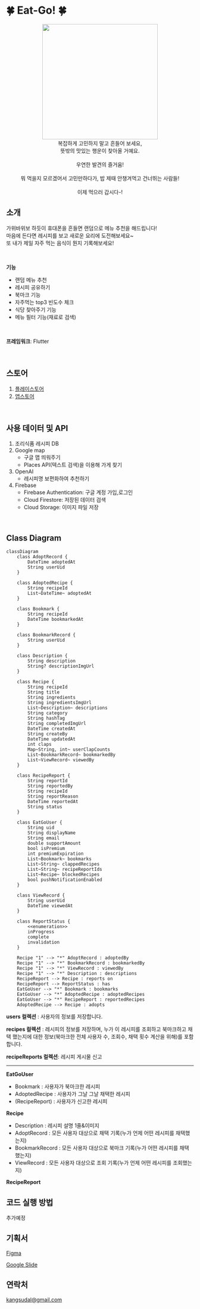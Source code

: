 # 🍀 Eat-Go! 🍀

<div align="center">
  <img src="https://github.com/user-attachments/assets/1c1619e5-00bc-47b1-91a7-7b75e6042cfa" width="310">
</div>

<div align="center">
  복잡하게 고민하지 말고 흔들어 보세요,<br>
  뜻밖의 맛있는 행운이 찾아올 거예요.<br>
  <br>
  우연한 발견의 즐거움!<br>
  <br>
  뭐 먹을지 모르겠어서 고민만하다가, 밥 제때 안챙겨먹고 건너뛰는 사람들!<br>
  <br>
  이제 먹으러 갑시다-!<br>
</div>

## 소개
가위바위보 하듯이 휴대폰을 흔들면 랜덤으로 메뉴 추천을 해드립니다!<br>
마음에 든다면 레시피를 보고 새로운 요리에 도전해보세요~<br>
또 내가 제일 자주 먹는 음식이 뭔지 기록해보세요!<br>

<br>

**기능**
  + 랜덤 메뉴 추천
  + 레시피 공유하기
  + 북마크 기능
  + 자주먹는 top3 빈도수 체크
  + 식당 찾아주기 기능
  + 메뉴 필터 기능(재료로 검색)

<br>

**프레임워크**: Flutter

<br>

## 스토어
1. [플레이스토어](https://)
2. [앱스토어](https://)

<br>

## 사용 데이터 및 API
1. 조리식품 레시피 DB
2. Google map
   * 구글 맵 띄워주기
   * Places API(텍스트 검색)을 이용해 가게 찾기
3. OpenAI
   * 레시피명 보편화하여 추천하기
4. Firebase
   * Firebase Authentication: 구글 계정 가입,로그인
   * Cloud Firestore: 저장된 데이터 검색
   * Cloud Storage: 이미지 파일 저장

<br>

## Class Diagram
```mermaid
classDiagram
    class AdoptRecord {
        DateTime adoptedAt
        String userUid
    }

    class AdoptedRecipe {
        String recipeId
        List~DateTime~ adoptedAt
    }

    class Bookmark {
        String recipeId
        DateTime bookmarkedAt
    }

    class BookmarkRecord {
        String userUid
    }

    class Description {
        String description
        String? descriptionImgUrl
    }

    class Recipe {
        String recipeId
        String title
        String ingredients
        String ingredientsImgUrl
        List~Description~ descriptions
        String category
        String hashTag
        String completedImgUrl
        DateTime createdAt
        String createBy
        DateTime updatedAt
        int claps
        Map~String, int~ userClapCounts
        List~BookmarkRecord~ bookmarkedBy
        List~ViewRecord~ viewedBy
    }

    class RecipeReport {
        String reportId
        String reportedBy
        String recipeId
        String reportReason
        DateTime reportedAt
        String status
    }

    class EatGoUser {
        String uid
        String displayName
        String email
        double supportAmount
        bool isPremium
        int premiumExpiration
        List~Bookmark~ bookmarks
        List~String~ clappedRecipes
        List~String~ recipeReportIds
        List~Recipe~ blockedRecipes
        bool pushNotificationEnabled
    }

    class ViewRecord {
        String userUid
        DateTime viewedAt
    }

    class ReportStatus {
        <<enumeration>>
        inProgress
        complete
        invalidation
    }

    Recipe "1" --> "*" AdoptRecord : adoptedBy
    Recipe "1" --> "*" BookmarkRecord : bookmarkedBy
    Recipe "1" --> "*" ViewRecord : viewedBy
    Recipe "1" --> "*" Description : descriptions
    RecipeReport --> Recipe : reports on
    RecipeReport --> ReportStatus : has
    EatGoUser --> "*" Bookmark : bookmarks
    EatGoUser --> "*" AdoptedRecipe : adoptedRecipes
    EatGoUser --> "*" RecipeReport : reportedRecipes
    AdoptedRecipe --> Recipe : adopts

```
**users 컬렉션** : 사용자의 정보를 저장합니다.

**recipes 컬렉션** : 레시피의 정보를 저장하며, 누가 이 레시피를 조회하고 북마크하고 채택 했는지에 대한 정보(북마크한 전체 사용자 수, 조회수, 채택 횟수 계산을 위해)를 포함합니다.

**recipeReports 컬렉션**: 레시피 게시물 신고

----------------

**EatGoUser**
 - Bookmark : 사용자가 북마크한 레시피
 - AdoptedRecipe : 사용자가 그날 그날 채택한 레시피
 - (RecipeReport) : 사용자가 신고한 레시피

**Recipe**
 - Description : 레시피 설명 1줄&이미지
 - AdoptRecord : 모든 사용자 대상으로 채택 기록(누가 언제 어떤 레시피를 채택했는지)
 - BookmarkRecord : 모든 사용자 대상으로 북마크 기록(누가 어떤 레시피를 채택했는지)
 - ViewRecord : 모든 사용자 대상으로 조회 기록(누가 언제 어떤 레시피를 조회했는지)

**RecipeReport**
<br>

## 코드 실행 방법
추가예정

## 기획서
[Figma](https://www.figma.com/design/9dihzD5642Y9pduTTPtJ1R/Eat-Go!?node-id=17-250&t=H6rdwSURuCKQ0Gui-1)

[Google Slide](https://medium.com/@kangsudal/eat-go-%EA%B8%B0%ED%9A%8D%EC%84%9C-%EB%B0%9C%ED%91%9C-e0aedb679e3d)

## 연락처
kangsudal@gmail.com
